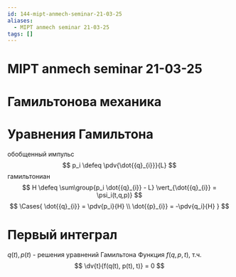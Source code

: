 ```yaml
---
id: 144-mipt-anmech-seminar-21-03-25
aliases:
  - MIPT anmech seminar 21-03-25
tags: []
---
```


# MIPT anmech seminar 21-03-25
# Гамильтонова механика
# Уравнения Гамильтона
обобщенный импульс
$$
p_i \defeq \pdv{\dot{{q}_{i}}}{L}
$$
гамильтониан
$$
H \defeq \sum\group{p_i \dot{{q}_{i}} - L} \vert_{\dot{{q}_{i}} = \psi_i(t,q,p)}
$$
$$
\Cases{
\dot{{q}_{i}} = \pdv{p_i}{H} \\
\dot{{p}_{i}} = -\pdv{q_i}{H}
}
$$

# Первый интеграл
$q(t), p(t)$ - решения уравнений Гамильтона
Функция $f(q,p,t)$, т.ч.
$$
\dv{t}{f(q(t), p(t), t)} = 0
$$
